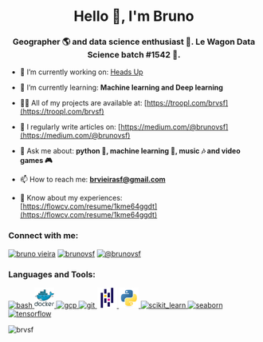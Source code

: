 <h1 align="center">Hello 👋, I'm Bruno</h1>
<h3 align="center">Geographer 🌎 and data science enthusiast 🤖. Le Wagon Data Science batch #1542 🚀.</h3>

- 🔭 I’m currently working on: [Heads Up](https://github.com/brvsf/heads-up)

- 🌱 I’m currently learning: **Machine learning and Deep learning**

- 👨‍💻 All of my projects are available at: [https://troopl.com/brvsf](https://troopl.com/brvsf)

- 📝 I regularly write articles on: [https://medium.com/@brunovsf](https://medium.com/@brunovsf)

- 💬 Ask me about: **python 🐍, machine learning 🤖, music 🎶 and video games 🎮**

- 📫 How to reach me: **brvieirasf@gmail.com**

- 📄 Know about my experiences: [https://flowcv.com/resume/1kme64ggdt](https://flowcv.com/resume/1kme64ggdt)

<h3 align="left">Connect with me:</h3>
<p align="left">
<a href="https://linkedin.com/in/brvsf" target="blank"><img align="center" src="https://raw.githubusercontent.com/rahuldkjain/github-profile-readme-generator/master/src/images/icons/Social/linked-in-alt.svg" alt="bruno vieira" height="30" width="40" /></a>
<a href="https://kaggle.com/brunovsf" target="blank"><img align="center" src="https://raw.githubusercontent.com/rahuldkjain/github-profile-readme-generator/master/src/images/icons/Social/kaggle.svg" alt="brunovsf" height="30" width="40" /></a>
<a href="https://medium.com/@brunovsf" target="blank"><img align="center" src="https://raw.githubusercontent.com/rahuldkjain/github-profile-readme-generator/master/src/images/icons/Social/medium.svg" alt="@brunovsf" height="30" width="40" /></a>
</p>

<h3 align="left">Languages and Tools:</h3>
<p align="left"> <a href="https://www.gnu.org/software/bash/" target="_blank" rel="noreferrer"> <img src="https://www.vectorlogo.zone/logos/gnu_bash/gnu_bash-icon.svg" alt="bash" width="40" height="40"/> </a> <a href="https://www.docker.com/" target="_blank" rel="noreferrer"> <img src="https://raw.githubusercontent.com/devicons/devicon/master/icons/docker/docker-original-wordmark.svg" alt="docker" width="40" height="40"/> </a> <a href="https://cloud.google.com" target="_blank" rel="noreferrer"> <img src="https://www.vectorlogo.zone/logos/google_cloud/google_cloud-icon.svg" alt="gcp" width="40" height="40"/> </a> <a href="https://git-scm.com/" target="_blank" rel="noreferrer"> <img src="https://www.vectorlogo.zone/logos/git-scm/git-scm-icon.svg" alt="git" width="40" height="40"/> </a> <a href="https://pandas.pydata.org/" target="_blank" rel="noreferrer"> <img src="https://raw.githubusercontent.com/devicons/devicon/2ae2a900d2f041da66e950e4d48052658d850630/icons/pandas/pandas-original.svg" alt="pandas" width="40" height="40"/> </a> <a href="https://www.python.org" target="_blank" rel="noreferrer"> <img src="https://raw.githubusercontent.com/devicons/devicon/master/icons/python/python-original.svg" alt="python" width="40" height="40"/> </a> <a href="https://scikit-learn.org/" target="_blank" rel="noreferrer"> <img src="https://upload.wikimedia.org/wikipedia/commons/0/05/Scikit_learn_logo_small.svg" alt="scikit_learn" width="40" height="40"/> </a> <a href="https://seaborn.pydata.org/" target="_blank" rel="noreferrer"> <img src="https://seaborn.pydata.org/_images/logo-mark-lightbg.svg" alt="seaborn" width="40" height="40"/> </a> <a href="https://www.tensorflow.org" target="_blank" rel="noreferrer"> <img src="https://www.vectorlogo.zone/logos/tensorflow/tensorflow-icon.svg" alt="tensorflow" width="40" height="40"/> </a> </p>

<p><img align="center" src="https://github-readme-stats.vercel.app/api/top-langs?username=brvsf&show_icons=true&locale=en&layout=compact" alt="brvsf" /></p>

